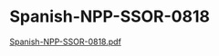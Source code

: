 # Spanish-NPP-SSOR-0818

[Spanish-NPP-SSOR-0818.pdf](Spanish-NPP-SSOR-0818%20690008345e2849fdab1fb6d9c9f47593/Spanish-NPP-SSOR-0818.pdf)